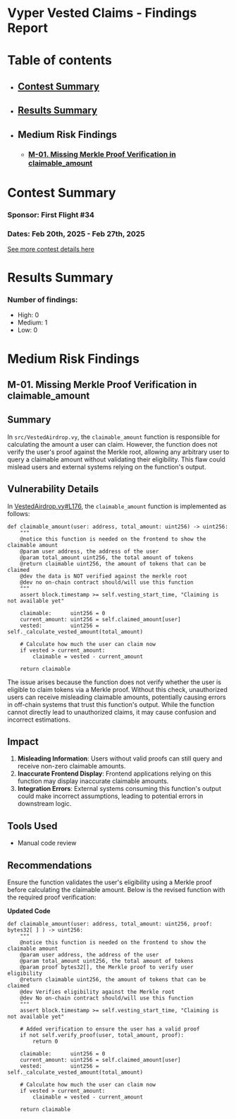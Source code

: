 # Vyper Vested Claims - Findings Report

# Table of contents
- ## [Contest Summary](#contest-summary)
- ## [Results Summary](#results-summary)

- ## Medium Risk Findings
    - ### [M-01. Missing Merkle Proof Verification in claimable_amount](#M-01)



# <a id='contest-summary'></a>Contest Summary

### Sponsor: First Flight #34

### Dates: Feb 20th, 2025 - Feb 27th, 2025

[See more contest details here](https://codehawks.cyfrin.io/c/2025-02-vyper-vested-claims)

# <a id='results-summary'></a>Results Summary

### Number of findings:
- High: 0
- Medium: 1
- Low: 0



    
# Medium Risk Findings

## <a id='M-01'></a>M-01. Missing Merkle Proof Verification in claimable_amount            



## Summary

In `src/VestedAirdrop.vy`, the `claimable_amount` function is responsible for calculating the amount a user can claim. However, the function does not verify the user's proof against the Merkle root, allowing any arbitrary user to query a claimable amount without validating their eligibility. This flaw could mislead users and external systems relying on the function's output.

## Vulnerability Details

In [VestedAirdrop.vy#L176](https://github.com/CodeHawks-Contests/2025-02-vyper-vested-claims/blob/main/src/VestedAirdrop.vy#L176), the `claimable_amount` function is implemented as follows:

```Solidity
def claimable_amount(user: address, total_amount: uint256) -> uint256:
    """
    @notice this function is needed on the frontend to show the claimable amount
    @param user address, the address of the user
    @param total_amount uint256, the total amount of tokens
    @return claimable uint256, the amount of tokens that can be claimed
    @dev the data is NOT verified against the merkle root
    @dev no on-chain contract should/will use this function
    """
    assert block.timestamp >= self.vesting_start_time, "Claiming is not available yet"
​
    claimable:      uint256 = 0
    current_amount: uint256 = self.claimed_amount[user]
    vested:         uint256 = self._calculate_vested_amount(total_amount)
​
    # Calculate how much the user can claim now
    if vested > current_amount:
        claimable = vested - current_amount
​
    return claimable
```

The issue arises because the function does not verify whether the user is eligible to claim tokens via a Merkle proof. Without this check, unauthorized users can receive misleading claimable amounts, potentially causing errors in off-chain systems that trust this function's output. While the function cannot directly lead to unauthorized claims, it may cause confusion and incorrect estimations.

## Impact

1. **Misleading Information**: Users without valid proofs can still query and receive non-zero claimable amounts.
2. **Inaccurate Frontend Display**: Frontend applications relying on this function may display inaccurate claimable amounts.
3. **Integration Errors**: External systems consuming this function's output could make incorrect assumptions, leading to potential errors in downstream logic.

## Tools Used

* Manual code review

## Recommendations

Ensure the function validates the user's eligibility using a Merkle proof before calculating the claimable amount. Below is the revised function with the required proof verification:

**Updated Code**

```Solidity
def claimable_amount(user: address, total_amount: uint256, proof: bytes32[ ] ) -> uint256:
    """
    @notice this function is needed on the frontend to show the claimable amount
    @param user address, the address of the user
    @param total_amount uint256, the total amount of tokens
    @param proof bytes32[], the Merkle proof to verify user eligibility
    @return claimable uint256, the amount of tokens that can be claimed
    @dev Verifies eligibility against the Merkle root
    @dev No on-chain contract should/will use this function
    """
    assert block.timestamp >= self.vesting_start_time, "Claiming is not available yet"

    # Added verification to ensure the user has a valid proof
    if not self.verify_proof(user, total_amount, proof):
        return 0

    claimable:      uint256 = 0
    current_amount: uint256 = self.claimed_amount[user]
    vested:         uint256 = self._calculate_vested_amount(total_amount)

    # Calculate how much the user can claim now
    if vested > current_amount:
        claimable = vested - current_amount

    return claimable
```





